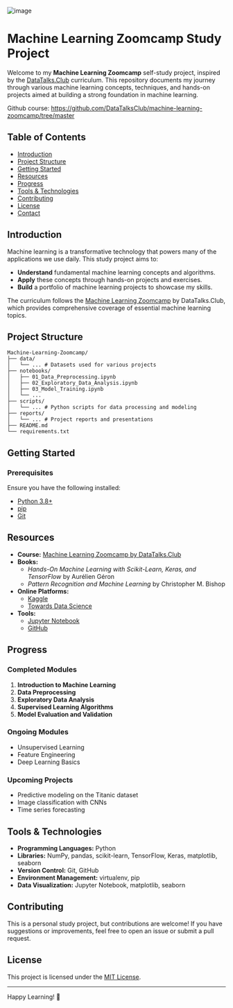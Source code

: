 ![image](https://github.com/user-attachments/assets/df41e844-9f13-452e-bb1d-c47b51476e99)

# Machine Learning Zoomcamp Study Project

Welcome to my **Machine Learning Zoomcamp** self-study project, inspired by the [DataTalks.Club](https://datatalks.club/) curriculum. This repository documents my journey through various machine learning concepts, techniques, and hands-on projects aimed at building a strong foundation in machine learning.

Github course: https://github.com/DataTalksClub/machine-learning-zoomcamp/tree/master
## Table of Contents

- [Introduction](#introduction)
- [Project Structure](#project-structure)
- [Getting Started](#getting-started)
- [Resources](#resources)
- [Progress](#progress)
- [Tools & Technologies](#tools--technologies)
- [Contributing](#contributing)
- [License](#license)
- [Contact](#contact)

## Introduction

Machine learning is a transformative technology that powers many of the applications we use daily. This study project aims to:

- **Understand** fundamental machine learning concepts and algorithms.
- **Apply** these concepts through hands-on projects and exercises.
- **Build** a portfolio of machine learning projects to showcase my skills.

The curriculum follows the [Machine Learning Zoomcamp](https://datatalks.club/courses/machine-learning-zoomcamp/) by DataTalks.Club, which provides comprehensive coverage of essential machine learning topics.

## Project Structure

```
Machine-Learning-Zoomcamp/
├── data/
│   └── ... # Datasets used for various projects
├── notebooks/
│   ├── 01_Data_Preprocessing.ipynb
│   ├── 02_Exploratory_Data_Analysis.ipynb
│   ├── 03_Model_Training.ipynb
│   └── ...
├── scripts/
│   └── ... # Python scripts for data processing and modeling
├── reports/
│   └── ... # Project reports and presentations
├── README.md
└── requirements.txt
```

## Getting Started

### Prerequisites

Ensure you have the following installed:

- [Python 3.8+](https://www.python.org/downloads/)
- [pip](https://pip.pypa.io/en/stable/installation/)
- [Git](https://git-scm.com/downloads)


## Resources

- **Course:** [Machine Learning Zoomcamp by DataTalks.Club](https://datatalks.club/courses/machine-learning-zoomcamp/)
- **Books:**
  - *Hands-On Machine Learning with Scikit-Learn, Keras, and TensorFlow* by Aurélien Géron
  - *Pattern Recognition and Machine Learning* by Christopher M. Bishop
- **Online Platforms:**
  - [Kaggle](https://www.kaggle.com/)
  - [Towards Data Science](https://towardsdatascience.com/)
- **Tools:**
  - [Jupyter Notebook](https://jupyter.org/)
  - [GitHub](https://github.com/)

## Progress

### Completed Modules

1. **Introduction to Machine Learning**
2. **Data Preprocessing**
3. **Exploratory Data Analysis**
4. **Supervised Learning Algorithms**
5. **Model Evaluation and Validation**

### Ongoing Modules

- Unsupervised Learning
- Feature Engineering
- Deep Learning Basics

### Upcoming Projects

- Predictive modeling on the Titanic dataset
- Image classification with CNNs
- Time series forecasting

## Tools & Technologies

- **Programming Languages:** Python
- **Libraries:** NumPy, pandas, scikit-learn, TensorFlow, Keras, matplotlib, seaborn
- **Version Control:** Git, GitHub
- **Environment Management:** virtualenv, pip
- **Data Visualization:** Jupyter Notebook, matplotlib, seaborn

## Contributing

This is a personal study project, but contributions are welcome! If you have suggestions or improvements, feel free to open an issue or submit a pull request.

## License

This project is licensed under the [MIT License](LICENSE).

---

Happy Learning! 🚀

